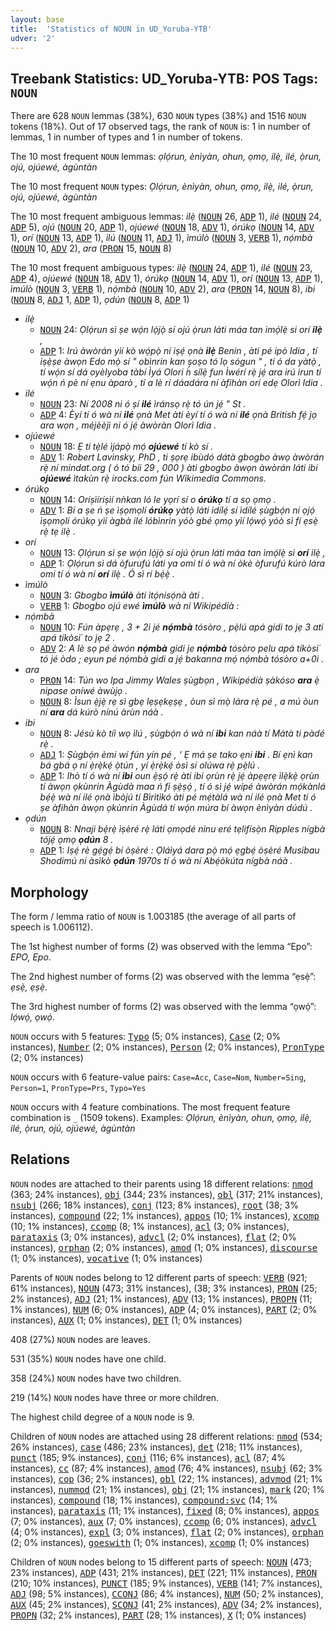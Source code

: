 ```yaml
---
layout: base
title:  'Statistics of NOUN in UD_Yoruba-YTB'
udver: '2'
---
```


## Treebank Statistics: UD_Yoruba-YTB: POS Tags: `NOUN`

There are 628 `NOUN` lemmas (38%), 630 `NOUN` types (38%) and 1516 `NOUN` tokens (18%).
Out of 17 observed tags, the rank of `NOUN` is: 1 in number of lemmas, 1 in number of types and 1 in number of tokens.

The 10 most frequent `NOUN` lemmas: <em>ọlọ́run, ènìyàn, ohun, ọmọ, ilẹ̀, ilé, ọ̀run, ojú, ojúewé, àgùntàn</em>

The 10 most frequent `NOUN` types:  <em>Ọlọ́run, ènìyàn, ohun, ọmọ, ilẹ̀, ilé, ọ̀run, ojú, ojúewé, àgùntàn</em>

The 10 most frequent ambiguous lemmas: <em>ilẹ̀</em> (<tt><a href="yo_ytb-pos-NOUN.html">NOUN</a></tt> 26, <tt><a href="yo_ytb-pos-ADP.html">ADP</a></tt> 1), <em>ilé</em> (<tt><a href="yo_ytb-pos-NOUN.html">NOUN</a></tt> 24, <tt><a href="yo_ytb-pos-ADP.html">ADP</a></tt> 5), <em>ojú</em> (<tt><a href="yo_ytb-pos-NOUN.html">NOUN</a></tt> 20, <tt><a href="yo_ytb-pos-ADP.html">ADP</a></tt> 1), <em>ojúewé</em> (<tt><a href="yo_ytb-pos-NOUN.html">NOUN</a></tt> 18, <tt><a href="yo_ytb-pos-ADV.html">ADV</a></tt> 1), <em>órúkọ</em> (<tt><a href="yo_ytb-pos-NOUN.html">NOUN</a></tt> 14, <tt><a href="yo_ytb-pos-ADV.html">ADV</a></tt> 1), <em>orí</em> (<tt><a href="yo_ytb-pos-NOUN.html">NOUN</a></tt> 13, <tt><a href="yo_ytb-pos-ADP.html">ADP</a></tt> 1), <em>ìlú</em> (<tt><a href="yo_ytb-pos-NOUN.html">NOUN</a></tt> 11, <tt><a href="yo_ytb-pos-ADJ.html">ADJ</a></tt> 1), <em>ìmúlò</em> (<tt><a href="yo_ytb-pos-NOUN.html">NOUN</a></tt> 3, <tt><a href="yo_ytb-pos-VERB.html">VERB</a></tt> 1), <em>nọ́mbà</em> (<tt><a href="yo_ytb-pos-NOUN.html">NOUN</a></tt> 10, <tt><a href="yo_ytb-pos-ADV.html">ADV</a></tt> 2), <em>ara</em> (<tt><a href="yo_ytb-pos-PRON.html">PRON</a></tt> 15, <tt><a href="yo_ytb-pos-NOUN.html">NOUN</a></tt> 8)

The 10 most frequent ambiguous types:  <em>ilẹ̀</em> (<tt><a href="yo_ytb-pos-NOUN.html">NOUN</a></tt> 24, <tt><a href="yo_ytb-pos-ADP.html">ADP</a></tt> 1), <em>ilé</em> (<tt><a href="yo_ytb-pos-NOUN.html">NOUN</a></tt> 23, <tt><a href="yo_ytb-pos-ADP.html">ADP</a></tt> 4), <em>ojúewé</em> (<tt><a href="yo_ytb-pos-NOUN.html">NOUN</a></tt> 18, <tt><a href="yo_ytb-pos-ADV.html">ADV</a></tt> 1), <em>órúkọ</em> (<tt><a href="yo_ytb-pos-NOUN.html">NOUN</a></tt> 14, <tt><a href="yo_ytb-pos-ADV.html">ADV</a></tt> 1), <em>orí</em> (<tt><a href="yo_ytb-pos-NOUN.html">NOUN</a></tt> 13, <tt><a href="yo_ytb-pos-ADP.html">ADP</a></tt> 1), <em>ìmúlò</em> (<tt><a href="yo_ytb-pos-NOUN.html">NOUN</a></tt> 3, <tt><a href="yo_ytb-pos-VERB.html">VERB</a></tt> 1), <em>nọ́mbà</em> (<tt><a href="yo_ytb-pos-NOUN.html">NOUN</a></tt> 10, <tt><a href="yo_ytb-pos-ADV.html">ADV</a></tt> 2), <em>ara</em> (<tt><a href="yo_ytb-pos-PRON.html">PRON</a></tt> 14, <tt><a href="yo_ytb-pos-NOUN.html">NOUN</a></tt> 8), <em>ibi</em> (<tt><a href="yo_ytb-pos-NOUN.html">NOUN</a></tt> 8, <tt><a href="yo_ytb-pos-ADJ.html">ADJ</a></tt> 1, <tt><a href="yo_ytb-pos-ADP.html">ADP</a></tt> 1), <em>ọdún</em> (<tt><a href="yo_ytb-pos-NOUN.html">NOUN</a></tt> 8, <tt><a href="yo_ytb-pos-ADP.html">ADP</a></tt> 1)


* <em>ilẹ̀</em>
  * <tt><a href="yo_ytb-pos-NOUN.html">NOUN</a></tt> 24: <em>Ọlọ́run sì ṣe wọ́n lọ́jọ̀ sí ojú ọ̀run láti máa tan ìmọ́lẹ̀ si orí <b>ilẹ̀</b> ,</em>
  * <tt><a href="yo_ytb-pos-ADP.html">ADP</a></tt> 1: <em>Irú àwòrán yìí kò wọ́pọ̀ ní iṣẹ́ ọnà <b>ilẹ̀</b> Benin , àti pé ipò Idia , tí iṣẹ̀ṣe àwọn Edo mọ̀ sí " obìnrin kan ṣoṣo tó lọ sógun " , tí ó da yàtọ̀ , tí wọ́n sí dá oyèIyoba tàbí Ìyá Olori ̀́n sílẹ̀ fun Ìwérí rẹ̀ jẹ́ ara irú irun tí wọ́n ń pè ní ẹnu àparò , tí a lè rí dáadára ní àfihàn orí edẹ Olorì Idia .</em>
* <em>ilé</em>
  * <tt><a href="yo_ytb-pos-NOUN.html">NOUN</a></tt> 23: <em>Ní 2008 ni ó ṣí <b>ilé</b> ìránsọ rẹ̀ tó ún jẹ́ " St .</em>
  * <tt><a href="yo_ytb-pos-ADP.html">ADP</a></tt> 4: <em>Èyí tí ó wà ní <b>ilé</b> ọnà Met àti èyí tí ó wà ní <b>ilé</b> ọnà British fẹ́ jọ ara wọn , méjèèjì ni ó jẹ́ àwòràn Olorì Idia .</em>
* <em>ojúewé</em>
  * <tt><a href="yo_ytb-pos-NOUN.html">NOUN</a></tt> 18: <em>Ẹ ti tẹ̀lé ìjápọ̀ mọ́ <b>ojúewé</b> tí kò sí .</em>
  * <tt><a href="yo_ytb-pos-ADV.html">ADV</a></tt> 1: <em>Robert Lavinsky, PhD , ti ṣọrẹ ibùdó dátà gbogbo àwọ àwòrán rẹ̀ ní mindat.org ( ó tó bíi 29 , 000 ) àti gbogbo àwọn àwòrán láti ibi <b>ojúewé</b> ìtakùn rẹ̀ irocks.com fún Wikimedia Commons.</em>
* <em>órúkọ</em>
  * <tt><a href="yo_ytb-pos-NOUN.html">NOUN</a></tt> 14: <em>Oríṣìíríṣìí nǹkan ló le yọrí sí o <b>órúkọ</b> tí a sọ ọmọ .</em>
  * <tt><a href="yo_ytb-pos-ADV.html">ADV</a></tt> 1: <em>Bí a ṣe ń ṣe ìṣọmọlí <b>órúkọ</b> yàtọ̀ láti idílẹ́ sí ìdílé ṣùgbọ́n ní ọjọ́ ìṣọmọlí órúkọ yìí àgbà ilé lóbìnrin yóò gbé ọmọ yìí lọ́wọ́ yóò sì fí ẹsẹ̀ rẹ̀ tẹ ilẹ̀ .</em>
* <em>orí</em>
  * <tt><a href="yo_ytb-pos-NOUN.html">NOUN</a></tt> 13: <em>Ọlọ́run sì ṣe wọ́n lọ́jọ̀ sí ojú ọ̀run láti máa tan ìmọ́lẹ̀ si <b>orí</b> ilẹ̀ ,</em>
  * <tt><a href="yo_ytb-pos-ADP.html">ADP</a></tt> 1: <em>Ọlọ́run sì dá òfurufú láti ya omi tí ó wà ní òkè òfurufú kúrò lára omi tí ó wà ní <b>orí</b> ilẹ̀ . Ó sì rí bẹ́ẹ̀ .</em>
* <em>ìmúlò</em>
  * <tt><a href="yo_ytb-pos-NOUN.html">NOUN</a></tt> 3: <em>Gbogbo <b>ìmúlò</b> àti ìtọ́nisọ́nà àti .</em>
  * <tt><a href="yo_ytb-pos-VERB.html">VERB</a></tt> 1: <em>Gbogbo ojú ewé <b>ìmúlò</b> wà ní Wikipédíà :</em>
* <em>nọ́mbà</em>
  * <tt><a href="yo_ytb-pos-NOUN.html">NOUN</a></tt> 10: <em>Fún àpẹrẹ , 3 + 2i jé <b>nọ́mbà</b> tósòro , pẹ̀lú apá gidi to jẹ 3 ati apá tíkòsi´ to jẹ 2 .</em>
  * <tt><a href="yo_ytb-pos-ADV.html">ADV</a></tt> 2: <em>A lè sọ pé àwón <b>nọ́mbà</b> gidi je <b>nọ́mbà</b> tósòro pelu apá tíkòsi´ tó jé òdo ; eyun pé nọ́mbà gidi a jẹ́ bakanna mọ́ nọ́mbà tósòro a+0i .</em>
* <em>ara</em>
  * <tt><a href="yo_ytb-pos-PRON.html">PRON</a></tt> 14: <em>Tún wo Ipa Jimmy Wales ṣùgbọn , Wikipédíà ṣàkóso <b>ara</b> ẹ̀ nipase oníwé àwùjọ .</em>
  * <tt><a href="yo_ytb-pos-NOUN.html">NOUN</a></tt> 8: <em>Ìsun ẹ̀jẹ̀ rẹ sì gbẹ lẹṣẹkẹṣẹ , òun sì mọ̀ lára rẹ̀ pé , a mú òun ní <b>ara</b> dá kúrò nínú àrùn náà .</em>
* <em>ibi</em>
  * <tt><a href="yo_ytb-pos-NOUN.html">NOUN</a></tt> 8: <em>Jésù kò tíì wọ ìlú , ṣùgbọ́n ó wà ní <b>ibi</b> kan náà tí Mátà ti pàdé rẹ̀ .</em>
  * <tt><a href="yo_ytb-pos-ADJ.html">ADJ</a></tt> 1: <em>Ṣùgbọ́n èmi wí fún yín pé , ‘ Ẹ má ṣe tako ẹni <b>ibi</b> . Bí ẹnì kan bá gbá ọ ní ẹ̀rẹ̀kẹ́ ọ̀tún , yí ẹ̀rẹ̀kẹ́ òsì sí olúwa rẹ̀ pẹ̀lú .</em>
  * <tt><a href="yo_ytb-pos-ADP.html">ADP</a></tt> 1: <em>Ihò tí ó wà ní <b>ibi</b> oun ẹ̀ṣọ́ rẹ̀ àti ibi ọrùn rẹ̀ jẹ́ àpẹẹrẹ ìlẹ̀kẹ̀ ọrùn tí àwọn ọkùnrin Àgùdà maa ń fi ṣẹ̀ṣọ́ , tí ó sì jẹ́ wípé àwòrán mọ́kànlá bẹ́ẹ̀ wà ní ilé ọnà ìbòjú tí Bìrìtìkó àti pé mẹ́tàlá wà ní ilé ọnà Met tí ó ṣe àfihàn àwọn ọkùnrin Àgùdá tí wọ́n múra bí àwọn ènìyàn dúdú .</em>
* <em>ọdún</em>
  * <tt><a href="yo_ytb-pos-NOUN.html">NOUN</a></tt> 8: <em>Nnaji bẹ̀rẹ̀ ìṣèré rẹ̀ láti ọmọdé ninu eré tẹlifísọ̀n Ripples nígbà tójẹ́ ọmọ <b>ọdún</b> 8 .</em>
  * <tt><a href="yo_ytb-pos-ADP.html">ADP</a></tt> 1: <em>Iṣẹ́ rè gẹ́gẹ́ bí òṣèré : Ọláìyá dara pọ̀ mọ́ ẹgbẹ́ òṣèré Musibau Shodimú ní àsìkò <b>ọdún</b> 1970s tí ó wà ní Abẹ́òkúta nígbà náà .</em>

## Morphology

The form / lemma ratio of `NOUN` is 1.003185 (the average of all parts of speech is 1.006112).

The 1st highest number of forms (2) was observed with the lemma “Epo”: <em>EPO, Epo</em>.

The 2nd highest number of forms (2) was observed with the lemma “ẹsẹ̀”: <em>ẹsẹ̀, ẹṣẹ̀</em>.

The 3rd highest number of forms (2) was observed with the lemma “ọwọ́”: <em>lọ́wọ́, ọwọ́</em>.

`NOUN` occurs with 5 features: <tt><a href="yo_ytb-feat-Typo.html">Typo</a></tt> (5; 0% instances), <tt><a href="yo_ytb-feat-Case.html">Case</a></tt> (2; 0% instances), <tt><a href="yo_ytb-feat-Number.html">Number</a></tt> (2; 0% instances), <tt><a href="yo_ytb-feat-Person.html">Person</a></tt> (2; 0% instances), <tt><a href="yo_ytb-feat-PronType.html">PronType</a></tt> (2; 0% instances)

`NOUN` occurs with 6 feature-value pairs: `Case=Acc`, `Case=Nom`, `Number=Sing`, `Person=1`, `PronType=Prs`, `Typo=Yes`

`NOUN` occurs with 4 feature combinations.
The most frequent feature combination is `_` (1509 tokens).
Examples: <em>Ọlọ́run, ènìyàn, ohun, ọmọ, ilẹ̀, ilé, ọ̀run, ojú, ojúewé, àgùntàn</em>


## Relations

`NOUN` nodes are attached to their parents using 18 different relations: <tt><a href="yo_ytb-dep-nmod.html">nmod</a></tt> (363; 24% instances), <tt><a href="yo_ytb-dep-obj.html">obj</a></tt> (344; 23% instances), <tt><a href="yo_ytb-dep-obl.html">obl</a></tt> (317; 21% instances), <tt><a href="yo_ytb-dep-nsubj.html">nsubj</a></tt> (266; 18% instances), <tt><a href="yo_ytb-dep-conj.html">conj</a></tt> (123; 8% instances), <tt><a href="yo_ytb-dep-root.html">root</a></tt> (38; 3% instances), <tt><a href="yo_ytb-dep-compound.html">compound</a></tt> (22; 1% instances), <tt><a href="yo_ytb-dep-appos.html">appos</a></tt> (10; 1% instances), <tt><a href="yo_ytb-dep-xcomp.html">xcomp</a></tt> (10; 1% instances), <tt><a href="yo_ytb-dep-ccomp.html">ccomp</a></tt> (8; 1% instances), <tt><a href="yo_ytb-dep-acl.html">acl</a></tt> (3; 0% instances), <tt><a href="yo_ytb-dep-parataxis.html">parataxis</a></tt> (3; 0% instances), <tt><a href="yo_ytb-dep-advcl.html">advcl</a></tt> (2; 0% instances), <tt><a href="yo_ytb-dep-flat.html">flat</a></tt> (2; 0% instances), <tt><a href="yo_ytb-dep-orphan.html">orphan</a></tt> (2; 0% instances), <tt><a href="yo_ytb-dep-amod.html">amod</a></tt> (1; 0% instances), <tt><a href="yo_ytb-dep-discourse.html">discourse</a></tt> (1; 0% instances), <tt><a href="yo_ytb-dep-vocative.html">vocative</a></tt> (1; 0% instances)

Parents of `NOUN` nodes belong to 12 different parts of speech: <tt><a href="yo_ytb-pos-VERB.html">VERB</a></tt> (921; 61% instances), <tt><a href="yo_ytb-pos-NOUN.html">NOUN</a></tt> (473; 31% instances),  (38; 3% instances), <tt><a href="yo_ytb-pos-PRON.html">PRON</a></tt> (25; 2% instances), <tt><a href="yo_ytb-pos-ADJ.html">ADJ</a></tt> (21; 1% instances), <tt><a href="yo_ytb-pos-ADV.html">ADV</a></tt> (13; 1% instances), <tt><a href="yo_ytb-pos-PROPN.html">PROPN</a></tt> (11; 1% instances), <tt><a href="yo_ytb-pos-NUM.html">NUM</a></tt> (6; 0% instances), <tt><a href="yo_ytb-pos-ADP.html">ADP</a></tt> (4; 0% instances), <tt><a href="yo_ytb-pos-PART.html">PART</a></tt> (2; 0% instances), <tt><a href="yo_ytb-pos-AUX.html">AUX</a></tt> (1; 0% instances), <tt><a href="yo_ytb-pos-DET.html">DET</a></tt> (1; 0% instances)

408 (27%) `NOUN` nodes are leaves.

531 (35%) `NOUN` nodes have one child.

358 (24%) `NOUN` nodes have two children.

219 (14%) `NOUN` nodes have three or more children.

The highest child degree of a `NOUN` node is 9.

Children of `NOUN` nodes are attached using 28 different relations: <tt><a href="yo_ytb-dep-nmod.html">nmod</a></tt> (534; 26% instances), <tt><a href="yo_ytb-dep-case.html">case</a></tt> (486; 23% instances), <tt><a href="yo_ytb-dep-det.html">det</a></tt> (218; 11% instances), <tt><a href="yo_ytb-dep-punct.html">punct</a></tt> (185; 9% instances), <tt><a href="yo_ytb-dep-conj.html">conj</a></tt> (116; 6% instances), <tt><a href="yo_ytb-dep-acl.html">acl</a></tt> (87; 4% instances), <tt><a href="yo_ytb-dep-cc.html">cc</a></tt> (87; 4% instances), <tt><a href="yo_ytb-dep-amod.html">amod</a></tt> (76; 4% instances), <tt><a href="yo_ytb-dep-nsubj.html">nsubj</a></tt> (62; 3% instances), <tt><a href="yo_ytb-dep-cop.html">cop</a></tt> (36; 2% instances), <tt><a href="yo_ytb-dep-obl.html">obl</a></tt> (22; 1% instances), <tt><a href="yo_ytb-dep-advmod.html">advmod</a></tt> (21; 1% instances), <tt><a href="yo_ytb-dep-nummod.html">nummod</a></tt> (21; 1% instances), <tt><a href="yo_ytb-dep-obj.html">obj</a></tt> (21; 1% instances), <tt><a href="yo_ytb-dep-mark.html">mark</a></tt> (20; 1% instances), <tt><a href="yo_ytb-dep-compound.html">compound</a></tt> (18; 1% instances), <tt><a href="yo_ytb-dep-compound-svc.html">compound:svc</a></tt> (14; 1% instances), <tt><a href="yo_ytb-dep-parataxis.html">parataxis</a></tt> (11; 1% instances), <tt><a href="yo_ytb-dep-fixed.html">fixed</a></tt> (8; 0% instances), <tt><a href="yo_ytb-dep-appos.html">appos</a></tt> (7; 0% instances), <tt><a href="yo_ytb-dep-aux.html">aux</a></tt> (7; 0% instances), <tt><a href="yo_ytb-dep-ccomp.html">ccomp</a></tt> (6; 0% instances), <tt><a href="yo_ytb-dep-advcl.html">advcl</a></tt> (4; 0% instances), <tt><a href="yo_ytb-dep-expl.html">expl</a></tt> (3; 0% instances), <tt><a href="yo_ytb-dep-flat.html">flat</a></tt> (2; 0% instances), <tt><a href="yo_ytb-dep-orphan.html">orphan</a></tt> (2; 0% instances), <tt><a href="yo_ytb-dep-goeswith.html">goeswith</a></tt> (1; 0% instances), <tt><a href="yo_ytb-dep-xcomp.html">xcomp</a></tt> (1; 0% instances)

Children of `NOUN` nodes belong to 15 different parts of speech: <tt><a href="yo_ytb-pos-NOUN.html">NOUN</a></tt> (473; 23% instances), <tt><a href="yo_ytb-pos-ADP.html">ADP</a></tt> (431; 21% instances), <tt><a href="yo_ytb-pos-DET.html">DET</a></tt> (221; 11% instances), <tt><a href="yo_ytb-pos-PRON.html">PRON</a></tt> (210; 10% instances), <tt><a href="yo_ytb-pos-PUNCT.html">PUNCT</a></tt> (185; 9% instances), <tt><a href="yo_ytb-pos-VERB.html">VERB</a></tt> (141; 7% instances), <tt><a href="yo_ytb-pos-ADJ.html">ADJ</a></tt> (98; 5% instances), <tt><a href="yo_ytb-pos-CCONJ.html">CCONJ</a></tt> (86; 4% instances), <tt><a href="yo_ytb-pos-NUM.html">NUM</a></tt> (50; 2% instances), <tt><a href="yo_ytb-pos-AUX.html">AUX</a></tt> (45; 2% instances), <tt><a href="yo_ytb-pos-SCONJ.html">SCONJ</a></tt> (41; 2% instances), <tt><a href="yo_ytb-pos-ADV.html">ADV</a></tt> (34; 2% instances), <tt><a href="yo_ytb-pos-PROPN.html">PROPN</a></tt> (32; 2% instances), <tt><a href="yo_ytb-pos-PART.html">PART</a></tt> (28; 1% instances), <tt><a href="yo_ytb-pos-X.html">X</a></tt> (1; 0% instances)

